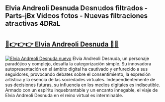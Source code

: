 ## Elvia Andreoli Desnuda D𝚎sn𝚞dos filtr𝚊dos - Parts-jBx Vid𝚎os f𝚘tos - N𝚞evas filtr𝚊ciones atr𝚊ctivas 4DRaL

# <h2><a href="http://mbcjma.tromn.icu/?c=Elvia+Andreoli+Desnuda">🔗👉👉👉 Elvia Andreoli Desnuda 🔗🔗</a></h2>

[![Elvia Andreoli Desnuda nuevo](https://i.imgur.com/pEAQMta.gif)](http://mbcjma.tromn.icu/?c=Elvia+Andreoli+Desnuda)
Elvia Andreoli Desnuda, un personaje paradójico y complejo, desafía la categorización simple. Su innovadora autopresentación en el ámbito digital ha cautivado y enfurecido a sus seguidores, provocando debates sobre el consentimiento, la expresión artística y la esencia de las sociedades virtuales. Independientemente de sus decisiones futuras, su influencia en los medios digitales es indiscutible. Armado con un espíritu inquebrantable y un encanto innegable, el viaje de Elvia Andreoli Desnuda en el reino virtual es interminable.
